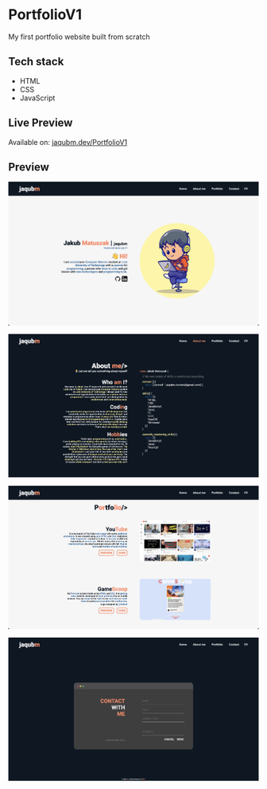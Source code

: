 # PortfolioV1

My first portfolio website built from scratch

## Tech stack

- HTML
- CSS
- JavaScript

## Live Preview

Available on: [jaqubm.dev/PortfolioV1](https://jaqubm.dev/PortfolioV1/)

## Preview

![Home Section Preview](/images/readme/home-section.png)

![About me Section Preview](/images/readme/about-me-section.png)

![Portfolio Section Preview](/images/readme/portfolio-section.png)

![Contact Section Preview](/images/readme/contact-section.png)
